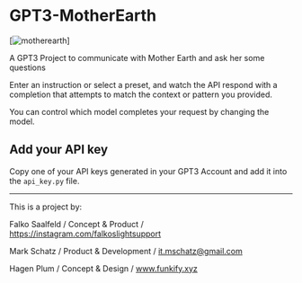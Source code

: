# GPT3-MotherEarth

[![motherearth](https://funkify.xyz/wp-content/uploads/2022/11/scaled-photoshopped-dalle.jpg)]

A GPT3 Project to communicate with Mother Earth and ask her some questions

Enter an instruction or select a preset, and watch the API respond with a completion that attempts to match the context or pattern you provided.

You can control which model completes your request by changing the model.

## Add your API key

Copy one of your API keys generated in your GPT3 Account and add it into the ```api_key.py``` file. 

---
This is a project by:

Falko Saalfeld / Concept & Product / https://instagram.com/falkoslightsupport

Mark Schatz / Product & Development / it.mschatz@gmail.com

Hagen Plum / Concept & Design / www.funkify.xyz
